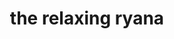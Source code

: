---
title: "the relaxing ryana"
product_type: "long sleeve top"
is_women:
is_men: 
is_unisex: true
is_variant: 
original_price: 32
sale_price: 28
color: "rose"
sizes:
- size: "xxxs"
  stock: 7
- size: "xxs"
  stock: 6
- size: "xs"
  stock: 10
- size: "s"
  stock: 4
- size: "m"
  stock: 5
- size: "l"
  stock: 20
- size: "xl"
  stock: 11
- size: "xxl"
  stock: 13
- size: "xxxl"
  stock: 10

main_alt: "A snug garment, just waiting for the warmth of your body."
description: "A snug garment, just waiting for the warmth of your body."
material: "100% bamboo"
---